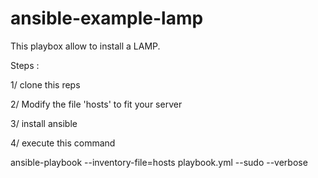 # ansible-example-lamp

This playbox allow to install a LAMP.

Steps :

1/ clone this reps

2/ Modify the file 'hosts' to fit your server

3/ install ansible

4/ execute this command 

ansible-playbook --inventory-file=hosts playbook.yml --sudo --verbose


